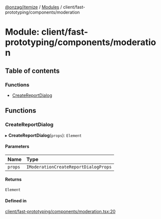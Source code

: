 [@onzag/itemize](../README.md) / [Modules](../modules.md) / client/fast-prototyping/components/moderation

# Module: client/fast-prototyping/components/moderation

## Table of contents

### Functions

- [CreateReportDialog](client_fast_prototyping_components_moderation.md#createreportdialog)

## Functions

### CreateReportDialog

▸ **CreateReportDialog**(`props`): `Element`

#### Parameters

| Name | Type |
| :------ | :------ |
| `props` | `IModerationCreateReportDialogProps` |

#### Returns

`Element`

#### Defined in

[client/fast-prototyping/components/moderation.tsx:20](https://github.com/onzag/itemize/blob/f2f29986/client/fast-prototyping/components/moderation.tsx#L20)
